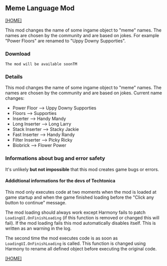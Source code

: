 ## Meme Language Mod

[[HOME]](index.md)

This mod changes the name of some ingame object to "meme" names. The names are chosen by the community and are based on jokes. For example "Power Floors" are renamed to "Uppy Downy Supporties".

### Download

`The mod will be available soonTM`

### Details

This mod changes the name of some ingame object to "meme" names. The names are chosen by the community and are based on jokes.
Current name changes:
- Power Floor     -->   Uppy Downy Supporties
- Floors          -->   Supporties
- Inserter        -->   Handy Mandy
- Long Inserter   -->   Long Larry
- Stack Inserter  -->   Stacky Jackie
- Fast Inserter   -->   Handy Randy
- Filter Inserter -->   Picky Ricky
- Biobrick        -->   Flower Power

### Informations about bug and error safety

It's unlikely **but not impossible** that this mod creates game bugs or errors.

#### Addidtional informations for the devs of Techtonica

This mod only executes code at two moments when the mod is loaded at game startup and when the game finished loading before the "Click any button to continue" message.

The mod loading should always work except Harmony fails to patch `LoadingUI.OnFinishLoading` (if this function is removed or changed this will fail). If the mod loading fails this mod automatically disables itself. This is written as an warning in the log.

The second time the mod executes code is as soon as `LoadingUI.OnFinishLoading` is called. This function is changed using Harmony to rename all defined object before executing the original code.

[[HOME]](index.md)
